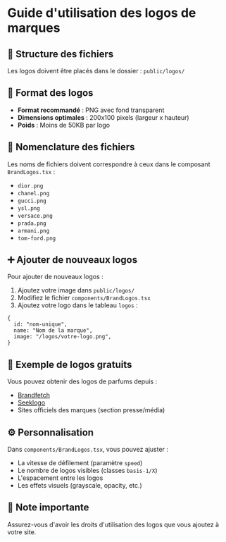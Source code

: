 # Guide d'utilisation des logos de marques

## 📁 Structure des fichiers

Les logos doivent être placés dans le dossier : `public/logos/`

## 🎨 Format des logos

- **Format recommandé** : PNG avec fond transparent
- **Dimensions optimales** : 200x100 pixels (largeur x hauteur)
- **Poids** : Moins de 50KB par logo

## 📝 Nomenclature des fichiers

Les noms de fichiers doivent correspondre à ceux dans le composant `BrandLogos.tsx` :

- `dior.png`
- `chanel.png`
- `gucci.png`
- `ysl.png`
- `versace.png`
- `prada.png`
- `armani.png`
- `tom-ford.png`

## ➕ Ajouter de nouveaux logos

Pour ajouter de nouveaux logos :

1. Ajoutez votre image dans `public/logos/`
2. Modifiez le fichier `components/BrandLogos.tsx`
3. Ajoutez votre logo dans le tableau `logos` :

```tsx
{
  id: "nom-unique",
  name: "Nom de la marque",
  image: "/logos/votre-logo.png",
}
```

## 🎯 Exemple de logos gratuits

Vous pouvez obtenir des logos de parfums depuis :
- [Brandfetch](https://brandfetch.com/)
- [Seeklogo](https://seeklogo.com/)
- Sites officiels des marques (section presse/média)

## ⚙️ Personnalisation

Dans `components/BrandLogos.tsx`, vous pouvez ajuster :
- La vitesse de défilement (paramètre `speed`)
- Le nombre de logos visibles (classes `basis-1/X`)
- L'espacement entre les logos
- Les effets visuels (grayscale, opacity, etc.)

## 📌 Note importante

Assurez-vous d'avoir les droits d'utilisation des logos que vous ajoutez à votre site.
